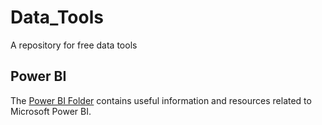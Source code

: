 # Data_Tools
A repository for free data tools

## Power BI

The [Power BI Folder](https://github.com/puddlejumper90/Data_Tools/tree/main/Power_BI) contains useful information and resources related to Microsoft Power BI.
